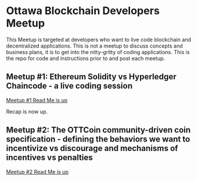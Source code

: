# Ottawa Blockchain Developers Meetup
This Meetup is targeted at developers who want to live code blockchain and decentralized applications. This is not a meetup to discuss concepts and business plans, it is to get into the nitty-gritty of coding applications. This is the repo for code and instructions prior to and post each meetup. 

## Meetup #1: Ethereum Solidity vs Hyperledger Chaincode - a live coding session

[Meetup #1 Read Me is up](https://github.com/marleymarl/ottawa-blockchain-developers-meetup/tree/master/Meetup1)

Recap is now up. 

## Meetup #2: The OTTCoin community-driven coin specification - defining the behaviors we want to incentivize vs discourage and mechanisms of incentives vs penalties 

[Meetup #2 Read Me is up](https://github.com/marleymarl/ottawa-blockchain-developers-meetup/tree/master/Meetup2)
